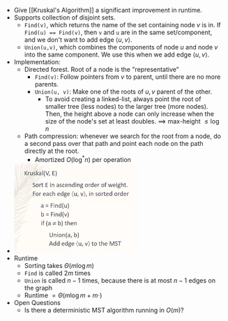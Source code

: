 - Give [[Kruskal's Algorithm]] a significant improvement in runtime.
- Supports collection of disjoint sets.
	- `Find(v)`, which returns the name of the set containing node $v$ is in. If `Find(u) == Find(v)`, then `v` and `u` are in the same set/component, and we don't want to add edge $\langle u, v \rangle$.
	- `Union(u,v)`, which combines the components of node $u$ and node $v$ into the same component. We use this when we add edge $\langle u, v \rangle$.
- Implementation:
	- Directed forest. Root of a node is the "representative"
		- `Find(v)`: Follow pointers from $v$ to parent, until there are no more parents.
		- `Union(u, v)`: Make one of the roots of $u, v$ parent of the other.
			- To avoid creating a linked-list, always point the root of smaller tree (less nodes) to the larger tree (more nodes). Then, the height above a node can only increase when the size of the node's set at least doubles. $\implies$ max-height $\le \log n$
	- Path compression: whenever we search for the root from a node, do a second pass over that path and point each node on the path directly at the root.
		- Amortized $O(\log^* n)$ per operation
- ![image.png](../assets/image_1622153312667_0.png)
- Runtime
	- Sorting takes $\Theta(m \log m)$
	- `Find` is called $2m$ times
	- `Union` is called $n-1$ times, because there is at most $n-1$ edges on the graph
	- Runtime $= \Theta(m \log m + m \cdot )$
- Open Questions
	- Is there a deterministic MST algorithm running in $O(m)$?